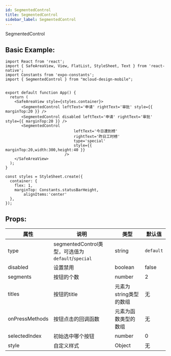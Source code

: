 ```yaml
---
id: SegmentedControl
title: SegmentedControl
sidebar_label: SegmentedControl
---
```


SegmentedControl

## Basic Example:

```SnackPlayer name=SegmentedControl-simple
import React from 'react';
import { SafeAreaView, View, FlatList, StyleSheet, Text } from 'react-native';
import Constants from 'expo-constants';
import { SegmentedControl } from "mcloud-design-mobile";


export default function App() {
  return (
    <SafeAreaView style={styles.container}>
       <SegmentedControl leftText='申请' rightText='审批' style={{ marginTop:20 }} />
       <SegmentedControl disabled leftText='申请' rightText='审批' style={{ marginTop:20 }} />
       <SegmentedControl
                              leftText='今日遭到榜'
                              rightText='昨日工时榜'
                              type='special'
                              style={{ marginTop:20,width:300,height:40 }}
                          />
    </SafeAreaView>
  );
}

const styles = StyleSheet.create({
  container: {
    flex: 1,
    marginTop: Constants.statusBarHeight,
        alignItems:'center'
  },
});
```

## Props:

属性 | 说明 | 类型 | 默认值
----|-----|------|------
| type    | segmentedControl类型，可选值为`default`/`special`  |   string   |   `default`  |
| disabled   |   设置禁用   |   boolean   |    false  |
| segments   |   按钮的个数  |   number   |   2    |
| titles   |   按钮的title   |   元素为string类型的数组    |    无    |
| onPressMethods   |  按钮点击的回调函数   |   元素为函数类型的数组   |   无  |
| selectedIndex   |   初始选中哪个按钮    |   number   |   0   |
| style    | 自定义样式 |   Object  | 无 |

